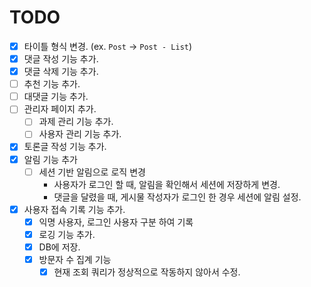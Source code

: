 # TODO

- [X] 타이틀 형식 변경. (ex. `Post` -> `Post - List`)
- [X] 댓글 작성 기능 추가.
- [X] 댓글 삭제 기능 추가.
- [ ] 추천 기능 추가.
- [ ] 대댓글 기능 추가.
- [ ] 관리자 페이지 추가.
  - [ ] 과제 관리 기능 추가.
  - [ ] 사용자 관리 기능 추가.
- [X] 토론글 작성 기능 추가.
- [X] 알림 기능 추가
  - [ ] 세션 기반 알림으로 로직 변경
    - 사용자가 로그인 할 때, 알림을 확인해서 세션에 저장하게 변경. 
    - 댓글을 달렸을 때, 게시물 작성자가 로그인 한 경우 세션에 알림 설정.
- [X] 사용자 접속 기록 기능 추가.
  - [X] 익명 사용자, 로그인 사용자 구분 하여 기록
  - [X] 로깅 기능 추가.
  - [X] DB에 저장.
  - [X] 방문자 수 집계 기능
    - [X] 현재 조회 쿼리가 정상적으로 작동하지 않아서 수정.
